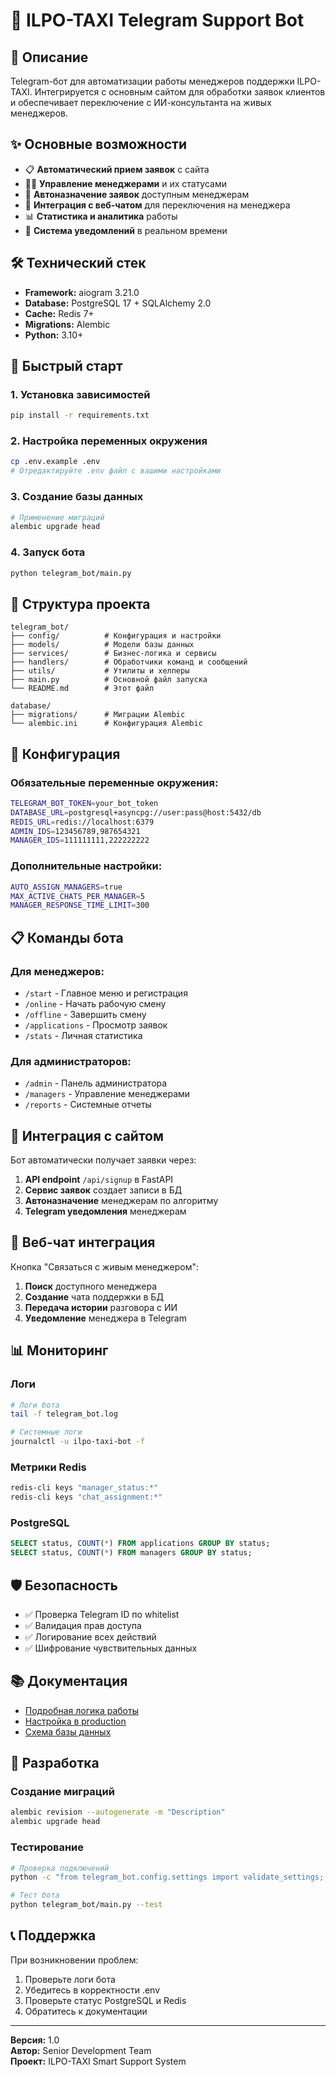 # 🤖 ILPO-TAXI Telegram Support Bot

## 🎯 Описание

Telegram-бот для автоматизации работы менеджеров поддержки ILPO-TAXI. Интегрируется с основным сайтом для обработки заявок клиентов и обеспечивает переключение с ИИ-консультанта на живых менеджеров.

## ✨ Основные возможности

- 📋 **Автоматический прием заявок** с сайта
- 👨‍💼 **Управление менеджерами** и их статусами
- 🔄 **Автоназначение заявок** доступным менеджерам
- 💬 **Интеграция с веб-чатом** для переключения на менеджера
- 📊 **Статистика и аналитика** работы
- 🔔 **Система уведомлений** в реальном времени

## 🛠️ Технический стек

- **Framework:** aiogram 3.21.0
- **Database:** PostgreSQL 17 + SQLAlchemy 2.0
- **Cache:** Redis 7+
- **Migrations:** Alembic
- **Python:** 3.10+

## 🚀 Быстрый старт

### 1. Установка зависимостей
```bash
pip install -r requirements.txt
```

### 2. Настройка переменных окружения
```bash
cp .env.example .env
# Отредактируйте .env файл с вашими настройками
```

### 3. Создание базы данных
```bash
# Применение миграций
alembic upgrade head
```

### 4. Запуск бота
```bash
python telegram_bot/main.py
```

## 📁 Структура проекта

```
telegram_bot/
├── config/          # Конфигурация и настройки
├── models/          # Модели базы данных
├── services/        # Бизнес-логика и сервисы
├── handlers/        # Обработчики команд и сообщений
├── utils/           # Утилиты и хелперы
├── main.py          # Основной файл запуска
└── README.md        # Этот файл

database/
├── migrations/      # Миграции Alembic
└── alembic.ini      # Конфигурация Alembic
```

## 🔧 Конфигурация

### Обязательные переменные окружения:
```bash
TELEGRAM_BOT_TOKEN=your_bot_token
DATABASE_URL=postgresql+asyncpg://user:pass@host:5432/db
REDIS_URL=redis://localhost:6379
ADMIN_IDS=123456789,987654321
MANAGER_IDS=111111111,222222222
```

### Дополнительные настройки:
```bash
AUTO_ASSIGN_MANAGERS=true
MAX_ACTIVE_CHATS_PER_MANAGER=5
MANAGER_RESPONSE_TIME_LIMIT=300
```

## 📋 Команды бота

### Для менеджеров:
- `/start` - Главное меню и регистрация
- `/online` - Начать рабочую смену
- `/offline` - Завершить смену
- `/applications` - Просмотр заявок
- `/stats` - Личная статистика

### Для администраторов:
- `/admin` - Панель администратора
- `/managers` - Управление менеджерами
- `/reports` - Системные отчеты

## 🔄 Интеграция с сайтом

Бот автоматически получает заявки через:
1. **API endpoint** `/api/signup` в FastAPI
2. **Сервис заявок** создает записи в БД
3. **Автоназначение** менеджерам по алгоритму
4. **Telegram уведомления** менеджерам

## 💬 Веб-чат интеграция

Кнопка "Связаться с живым менеджером":
1. **Поиск** доступного менеджера
2. **Создание** чата поддержки в БД
3. **Передача истории** разговора с ИИ
4. **Уведомление** менеджера в Telegram

## 📊 Мониторинг

### Логи
```bash
# Логи бота
tail -f telegram_bot.log

# Системные логи
journalctl -u ilpo-taxi-bot -f
```

### Метрики Redis
```bash
redis-cli keys "manager_status:*"
redis-cli keys "chat_assignment:*"
```

### PostgreSQL
```sql
SELECT status, COUNT(*) FROM applications GROUP BY status;
SELECT status, COUNT(*) FROM managers GROUP BY status;
```

## 🛡️ Безопасность

- ✅ Проверка Telegram ID по whitelist
- ✅ Валидация прав доступа
- ✅ Логирование всех действий
- ✅ Шифрование чувствительных данных

## 📚 Документация

- [Подробная логика работы](TELEGRAM_BOT_LOGIC.md)
- [Настройка в production](../start.md#telegram-бот-поддержки)
- [Схема базы данных](models/support_models.py)

## 🤝 Разработка

### Создание миграций
```bash
alembic revision --autogenerate -m "Description"
alembic upgrade head
```

### Тестирование
```bash
# Проверка подключений
python -c "from telegram_bot.config.settings import validate_settings; validate_settings()"

# Тест бота
python telegram_bot/main.py --test
```

## 📞 Поддержка

При возникновении проблем:
1. Проверьте логи бота
2. Убедитесь в корректности .env
3. Проверьте статус PostgreSQL и Redis
4. Обратитесь к документации

---

**Версия:** 1.0  
**Автор:** Senior Development Team  
**Проект:** ILPO-TAXI Smart Support System 